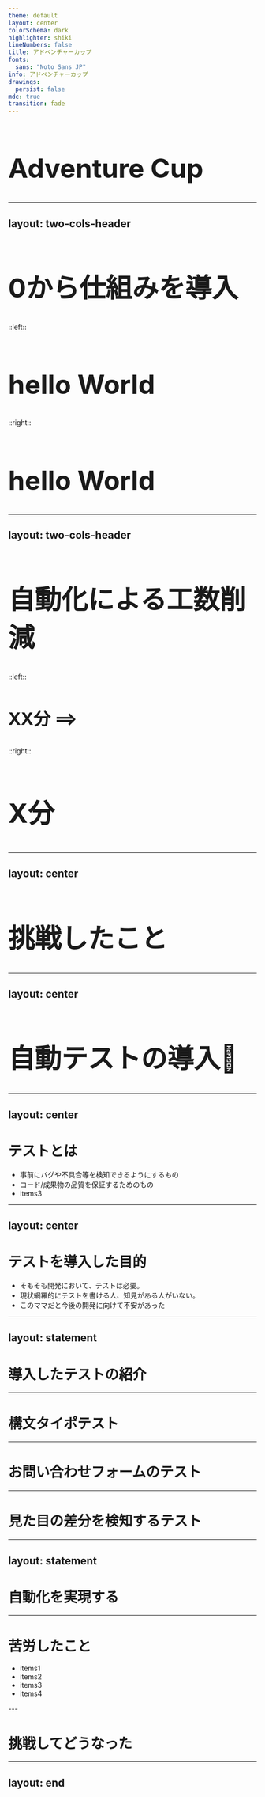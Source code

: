 ```yaml
---
theme: default
layout: center
colorSchema: dark
highlighter: shiki
lineNumbers: false
title: アドベンチャーカップ
fonts:
  sans: "Noto Sans JP"
info: アドベンチャーカップ
drawings:
  persist: false
mdc: true
transition: fade
---
```



<h1 class="h1">Adventure Cup</h1>

<style>
.h1 {
  font-size: 5vw;
}
</style>


---
layout: two-cols-header
---

<h1 class="h1 text-center">0から仕組みを導入</h1>

::left::
<v-click>
  <h1 class="h1">hello World</h1>
</v-click>


::right::
<div v-click>
  <h1 class="h1">hello World</h1>
</div>

<style>
.h1 {
  font-size: 5vw;
}
.slidev-vclick-target {
  transition: all 500ms ease;
}

.slidev-vclick-hidden {
  transform: scale(0);
}
</style>

---
layout: two-cols-header
---

<h1 class="h1 text-center">自動化による工数削減</h1>

::left::
<v-click>
  <div class="text-right">
    <h3 class="h3">XX分 <span class="ml-30">==></span> </h3>
  </div>
</v-click>

::right::
<div v-click class="text-center">
  <h2 class="h1 ">X分</h2>
</div>

<style>
.h1 {
  font-size: 4.8vw;
}

.h3 {
  font-size: 3.6vw;
}
</style>

---
layout: center
---

<h1 class="h1">挑戦したこと</h1>

<style>
.h1 {
  font-size: 4.8vw;
}
</style>

---
layout: center
---

<h1 class="h1">自動テストの導入👏</h1>


<style>
.h1 {
  font-size: 5.6vw;
  font-weight: bold
}
</style>
<!-- <img
  src="/images/top.png"
  alt="コーポレートサイトのメインビジュアル"
/> -->
---
layout: center
---

# テストとは

<v-clicks>

- 事前にバグや不具合等を検知できるようにするもの
- コード/成果物の品質を保証するためのもの
- items3

</v-clicks>


---
layout: center
---

# テストを導入した目的
<v-clicks>

- そもそも開発において、テストは必要。
- 現状網羅的にテストを書ける人、知見がある人がいない。
- このママだと今後の開発に向けて不安があった

</v-clicks>


---
layout: statement
---

# 導入したテストの紹介

---

# 構文タイポテスト

---

# お問い合わせフォームのテスト

---

# 見た目の差分を検知するテスト


---
layout: statement
---

# 自動化を実現する



---

# 苦労したこと
<v-clicks>

- items1
- items2
- items3
- items4

</v-clicks>
---

# 挑戦してどうなった


---
layout: end
---

